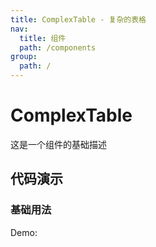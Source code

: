 ```yaml
---
title: ComplexTable - 复杂的表格
nav:
  title: 组件
  path: /components
group:
  path: /
---
```


# ComplexTable

这是一个组件的基础描述

## 代码演示

### 基础用法

Demo:

<code src="./demos/index.tsx"  background="#f0f2f5" />


